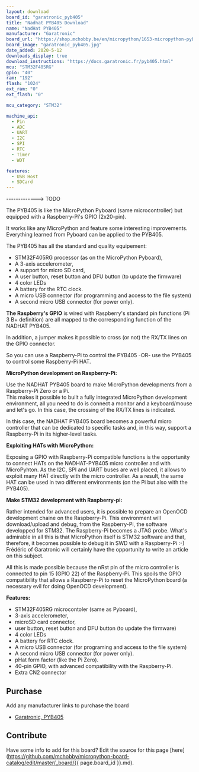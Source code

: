 ```yaml
---
layout: download
board_id: "garatronic_pyb405"
title: "Nadhat PYB405 Download"
name: "NadHat PYB405"
manufacturer: "Garatronic"
board_url: "https://shop.mchobby.be/en/micropython/1653-micropython-pyb405-hat-nadhat-3232100016538-garatronic.html"
board_image: "garatronic_pyb405.jpg"
date_added: 2020-5-12
downloads_display: true
download_instructions: "https://docs.garatronic.fr/pyb405.html"
mcu: "STM32F405RG"
gpio: "40"
ram: "192"
flash: "1024"
ext_ram: "0"
ext_flash: "0"

mcu_category: "STM32"

machine_api:
  - Pin
  - ADC
  - UART
  - I2C
  - SPI
  - RTC
  - Timer
  - WDT

features:
  - USB Host
  - SDCard
---
```


-------------> TODO 

The PYB405 is like the MicroPython Pyboard (same microcontroller) but equipped with a Raspberry-Pi's GPIO (2x20-pin).

It works like any MicroPython and feature some interesting improvements. Everything learned from Pyboard can be applied to the PYB405.

The PYB405 has all the standard and quality equipement:
* STM32F405RG processor (as on the MicroPython Pyboard),
* A 3-axis accelerometer,
* A support for micro SD card,
* A user button, reset button and DFU button (to update the firmware)
* 4 color LEDs
* A battery for the RTC clock.
* A micro USB connector (for programming and access to the file system)
* A second micro USB connector (for power only).

__The Raspberry's GPIO__ is wired with Raspberry's standard pin functions (Pi 3 B+ definition) are all mapped to the corresponding function of the NADHAT PYB405. 

In addition, a jumper makes it possible to cross (or not) the RX/TX lines on the GPIO connector.

So you can use a Raspberry-Pi to control the PYB405 -OR- use the PYB405 to control some Raspberry-Pi HAT.


__MicroPython development on Raspberry-Pi:__

Use the NADHAT PYB405 board to make MicroPython developments from a Raspberry-Pi Zero or a Pi.  
This makes it possible to built a fully integrated MicroPython development environment, all you need to do is connect a monitor and a keyboard/mouse and let's go. In this case, the crossing of the RX/TX lines is indicated.  

In this case, the NADHAT PYB405 board becomes a powerful micro controller that can be dedicated to specific tasks and, in this way, support a Raspberry-Pi in its higher-level tasks.


__Exploiting HATs with MicroPython:__


Exposing a GPIO with Raspberry-Pi compatible functions is the opportunity to connect HATs on the NADHAT-PYB405 micro controller and with MicroPyhton. As the I2C, SPI and UART buses are well placed, it allows to exploit many HAT directly with the micro controller. As a result, the same HAT can be used in two different environments (on the Pi but also with the PYB405).  


__Make STM32 development with Raspberry-pi:__


Rather intended for advanced users, it is possible to prepare an OpenOCD development chaine on the Raspberry-Pi. This environment will download/upload and debug, from the Raspberry-Pi, the software developped for STM32. The Raspberry-Pi becomes a JTAG probe.
What's admirable in all this is that MicroPython itself is STM32 software and that, therefore, it becomes possible to debug it in SWD with a Raspberry-Pi :-)
Frédéric of Garatronic will certainly have the opportunity to write an article on this subject. 

All this is made possible because the nRst pin of the micro controller is connected to pin 15 (GPIO 22) of the Raspberry-Pi. This spoils the GPIO compatibility that allows a Raspberry-Pi to reset the MicroPython board (a necessary evil for doing OpenOCD development). 


**Features:**
* STM32F405RG microcontoler (same as Pyboard),
* 3-axis accelerometer,
* microSD card connector,
* user button, reset button and DFU button (to update the firmware)
* 4 color LEDs
* A battery for RTC clock.
* A micro USB connector (for programing and access to the file system)
* A second micro USB connector (for power only).
* pHat form factor (like the Pi Zero).
* 40-pin GPIO, with advanced compatibility with the Raspberry-Pi.
* Extra CN2 connector


## Purchase
Add any manufacturer links to purchase the board
* [Garatronic, PYB405](https://shop.mchobby.be/en/micropython/1653-micropython-pyb405-hat-nadhat-3232100016538-garatronic.html)

## Contribute

Have some info to add for this board? Edit the source for this page [here](https://github.com/mchobby/micropython-board-catalog/edit/master/_board/{{ page.board_id }}.md).

